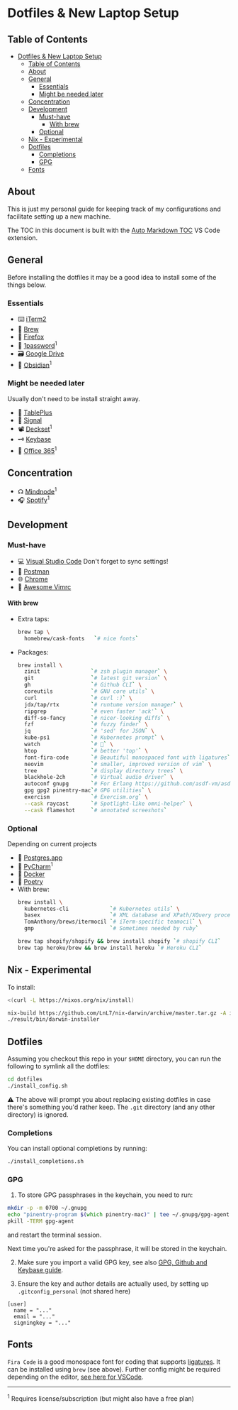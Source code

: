 # Dotfiles & New Laptop Setup

## Table of Contents

<!-- TOC -->

- [Dotfiles & New Laptop Setup](#dotfiles--new-laptop-setup)
    - [Table of Contents](#table-of-contents)
    - [About](#about)
    - [General](#general)
        - [Essentials](#essentials)
        - [Might be needed later](#might-be-needed-later)
    - [Concentration](#concentration)
    - [Development](#development)
        - [Must-have](#must-have)
            - [With brew](#with-brew)
        - [Optional](#optional)
    - [Nix - Experimental](#nix---experimental)
    - [Dotfiles](#dotfiles)
        - [Completions](#completions)
        - [GPG](#gpg)
    - [Fonts](#fonts)

<!-- /TOC -->
## About

This is just my personal guide for keeping track of my configurations and facilitate setting up a new machine.

The TOC in this document is built with the [Auto Markdown TOC](https://marketplace.visualstudio.com/items?itemName=huntertran.auto-markdown-toc) VS Code extension.

## General

Before installing the dotfiles it may be a good idea to install some of the things below.

### Essentials

- ⌨️ [iTerm2](https://www.iterm2.com/)
- 🍺 [Brew](https://brew.sh/)
- 🦊 [Firefox](https://www.mozilla.org/en-US/firefox/new/)
- 🔑 [1password](https://1password.com/)<sup>1</sup>
- 🗃 [Google Drive](https://www.google.com/drive/download/)
- 📝 [Obsidian](https://obsidian.md/)<sup>1</sup>

### Might be needed later

Usually don't need to be install straight away.

- 🥞 [TablePlus](https://tableplus.com/)
- 💬 [Signal](https://signal.org/)
- 📽 [Deckset](https://www.deckset.com/)<sup>1</sup>
- 🗝 [Keybase](https://keybase.io/docs/the_app/install_macos)
- 💼 [Office 365](https://www.office.com/)<sup>1</sup>

## Concentration

- ☊ [Mindnode](https://mindnode.com/)<sup>1</sup>
- 🎧 [Spotify](https://www.spotify.com/de/download/mac/)<sup>1</sup>

## Development

### Must-have

- 💻 [Visual Studio Code](https://code.visualstudio.com/)
  Don't forget to sync settings!
- 📯 [Postman](https://www.postman.com/downloads/)
- 🌐 [Chrome](https://www.google.com/chrome/)
- 📝 [Awesome Vimrc](https://github.com/amix/vimrc)

#### With brew

- Extra taps:
  ```zsh
  brew tap \
    homebrew/cask-fonts   `# nice fonts`
  ```

- Packages:
  ```zsh
  brew install \
    zinit                `# zsh plugin manager` \
    git                  `# latest git version` \
    gh                   `# Github CLI` \
    coreutils            `# GNU core utils` \
    curl                 `# curl :)` \
    jdx/tap/rtx          `# runtume version manager` \
    ripgrep              `# even faster 'ack'` \
    diff-so-fancy        `# nicer-looking diffs` \
    fzf                  `# fuzzy finder` \
    jq                   `# 'sed' for JSON` \
    kube-ps1             `# Kubernetes prompt` \
    watch                `# 👀` \
    htop                 `# better 'top'` \
    font-fira-code       `# Beautiful monospaced font with ligatures` \
    neovim               `# smaller, improved version of vim` \
    tree                 `# display directory trees` \
    blackhole-2ch        `# Virtual audio driver` \
    autoconf gnupg       `# For Erlang https://github.com/asdf-vm/asdf-erlang#osx` \
    gpg gpg2 pinentry-mac`# GPG utilities` \
    exercism             `# Exercism.org` \
    --cask raycast       `# Spotlight-like omni-helper` \
    --cask flameshot     `# annotated screeshots`


### Optional

Depending on current projects

- 🐘 [Postgres.app](https://postgresapp.com/)
- 🐍 [PyCharm](https://www.jetbrains.com/pycharm/)<sup>1</sup>
- 🐳 [Docker](https://www.docker.com/products/docker-desktop)
- 📜 [Poetry](https://python-poetry.org/docs/#osx--linux--bashonwindows-install-instructions)
- With brew:
  ```zsh
  brew install \
    kubernetes-cli             `# Kubernetes utils` \
    basex                      `# XML database and XPath/XQuery processor` \
    TomAnthony/brews/itermocil `# iTerm-specific teamocil` \
    gmp                        `# Sometimes needed by ruby`

  brew tap shopify/shopify && brew install shopify `# shopify CLI`  
  brew tap heroku/brew && brew install heroku `# Heroku CLI`
  ```

## Nix - Experimental

To install:

```zsh
<(curl -L https://nixos.org/nix/install)

nix-build https://github.com/LnL7/nix-darwin/archive/master.tar.gz -A installer
./result/bin/darwin-installer
```

## Dotfiles

Assuming you checkout this repo in your `$HOME` directory, you can run the following to symlink all the dotfiles:

```zsh
cd dotfiles
./install_config.sh
```

⚠️ The above will prompt you about replacing existing dotfiles in case there's something you'd rather keep. The `.git` directory (and any other directory) is ignored.

### Completions

You can install optional completions by running:

```zsh
./install_completions.sh
```

### GPG

1. To store GPG passphrases in the keychain, you need to run:

```zsh
mkdir -p -m 0700 ~/.gnupg
echo "pinentry-program $(which pinentry-mac)" | tee ~/.gnupg/gpg-agent.conf
pkill -TERM gpg-agent
```

and restart the terminal session.

Next time you're asked for the passphrase, it will be stored in the keychain.

2. Make sure you import a valid GPG key, see also [GPG, Github and Keybase guide](https://github.com/pstadler/keybase-gpg-github).

3. Ensure the key and author details are actually used, by setting up `.gitconfig_personal` (not shared here)

```
[user]
  name = "..."
  email = "..."
  signingkey = "..."

```

## Fonts

`Fira Code` is a good monospace font for coding that supports [ligatures](https://www.wikiwand.com/en/Ligature_(writing)). It can be installed using `brew` (see above).
Further config might be required depending on the editor, [see here for VSCode](https://github.com/tonsky/FiraCode/wiki/VS-Code-Instructions).

---
<sup>1</sup> Requires license/subscription (but might also have a free plan)
